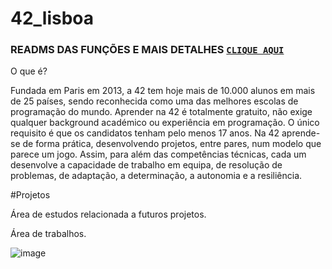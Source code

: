 # 42_lisboa

### READMS DAS FUNÇÕES E MAIS DETALHES [`CLIQUE AQUI`](https://github.com/Alef-Matos/42_lisboa/tree/master/libft_comment)

O que é?

Fundada em Paris em 2013, a 42 tem hoje mais de 10.000 alunos em mais de 25 países, sendo reconhecida como uma das melhores escolas de programação do mundo.
Aprender na 42 é totalmente gratuito, não exige qualquer background académico ou experiência em programação. O único requisito é que os candidatos tenham pelo menos 17 anos.
Na 42 aprende-se de forma prática, desenvolvendo projetos, entre pares, num modelo que parece um jogo. Assim, para além das competências técnicas, cada um desenvolve a capacidade de trabalho em equipa, de resolução de problemas, de adaptação, a determinação, a autonomia e a resiliência.

#Projetos

Área de estudos relacionada a futuros projetos.



Área de trabalhos.

![image](https://user-images.githubusercontent.com/105389961/184242460-d414f3f2-26a3-4a37-80d3-5fce7c9dd55a.png)
